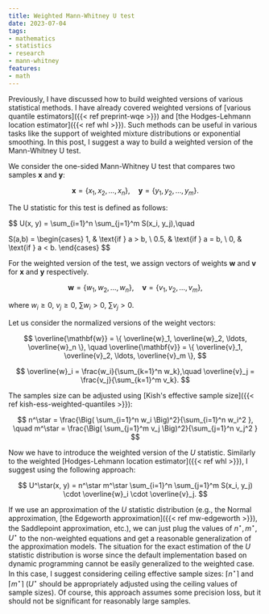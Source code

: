 ```yaml
---
title: Weighted Mann-Whitney U test
date: 2023-07-04
tags:
- mathematics
- statistics
- research
- mann-whitney
features:
- math
---
```


Previously, I have discussed how to build weighted versions of various statistical methods.
I have already covered weighted versions of
  [various quantile estimators]({{< ref preprint-wqe >}}) and
  [the Hodges-Lehmann location estimator]({{< ref whl >}}).
Such methods can be useful in various tasks like the support of weighted mixture distributions or exponential smoothing.
In this post, I suggest a way to build a weighted version of the Mann-Whitney U test.

<!--more-->

We consider the one-sided Mann-Whitney U test that compares two samples $\mathbf{x}$ and $\mathbf{y}$:

$$
\mathbf{x} = \{ x_1, x_2, \ldots, x_n \}, \quad
\mathbf{y} = \{ y_1, y_2, \ldots, y_m \}.
$$

The U statistic for this test is defined as follows:

$$
U(x, y) = \sum_{i=1}^n \sum_{j=1}^m S(x_i, y_j),\quad

S(a,b) = \begin{cases}
1,   & \text{if } a > b, \\
0.5, & \text{if } a = b, \\
0,   & \text{if } a < b.
\end{cases}
$$

For the weighted version of the test, we assign vectors of weights
  $\mathbf{w}$ and $\mathbf{v}$ for $\mathbf{x}$ and $\mathbf{y}$ respectively.

$$
\mathbf{w} = \{ w_1, w_2, \ldots, w_n \}, \quad
\mathbf{v} = \{ v_1, v_2, \ldots, v_m \},
$$

where $w_i \geq 0$, $v_j \geq 0$, $\sum w_i > 0$, $\sum v_j > 0$.

Let us consider the normalized versions of the weight vectors:

$$
\overline{\mathbf{w}} = \{ \overline{w}_1, \overline{w}_2, \ldots, \overline{w}_n \}, \quad
\overline{\mathbf{v}} = \{ \overline{v}_1, \overline{v}_2, \ldots, \overline{v}_m \},
$$

$$
\overline{w}_i = \frac{w_i}{\sum_{k=1}^n w_k},\quad
\overline{v}_j = \frac{v_j}{\sum_{k=1}^m v_k}.
$$

The samples size can be adjusted using [Kish's effective sample size]({{< ref kish-ess-weighted-quantiles >}}):

$$
n^\star = \frac{\Big( \sum_{i=1}^n w_i \Big)^2}{\sum_{i=1}^n w_i^2 }, \quad
m^\star = \frac{\Big( \sum_{j=1}^m v_j \Big)^2}{\sum_{j=1}^n v_j^2 }
$$

Now we have to introduce the weighted version of the $U$ statistic.
Similarly to the weighted [Hodges-Lehmann location estimator]({{< ref whl >}}),
  I suggest using the following approach:

$$
U^\star(x, y) = n^\star m^\star \sum_{i=1}^n \sum_{j=1}^m S(x_i, y_j) \cdot \overline{w}_i \cdot \overline{v}_j.
$$

If we use an approximation of the $U$ statistic distribution
  (e.g.,
  the Normal approximation,
  [the Edgeworth approximation]({{< ref mw-edgeworth >}}),
  the Saddlepoint approximation,
  etc.),
  we can just plug the values of $n^\star, m^\star, U^\star$ to the non-weighted equations and
  get a reasonable generalization of the approximation models.
The situation for the exact estimation of the $U$ statistic distribution is worse
  since the default implementation based on dynamic programming cannot be easily generalized to the weighted case.
In this case, I suggest considering ceiling effective sample sizes: $\lceil n^\star \rceil$ and $\lceil m^\star \rceil$
  ($U^\star$ should be appropriately adjusted using the ceiling values of sample sizes).
Of course, this approach assumes some precision loss, but it should not be significant for reasonably large samples.
